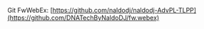 Git FwWebEx:
[https://github.com/naldodj/naldodj-AdvPL-TLPP](https://github.com/DNATechByNaldoDJ/fw.webex)
